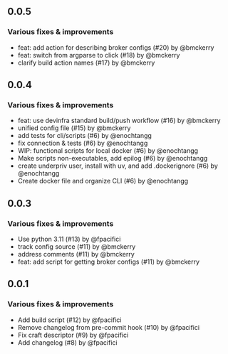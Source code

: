 ## 0.0.5

### Various fixes & improvements

- feat: add action for describing broker configs (#20) by @bmckerry
- feat: switch from argparse to click (#18) by @bmckerry
- clarify build action names (#17) by @bmckerry

## 0.0.4

### Various fixes & improvements

- feat: use devinfra standard build/push workflow (#16) by @bmckerry
- unified config file (#15) by @bmckerry
- add tests for cli/scripts (#6) by @enochtangg
- fix connection & tests (#6) by @enochtangg
- WIP: functional scripts for local docker (#6) by @enochtangg
- Make scripts non-executables, add epilog (#6) by @enochtangg
- create underpriv user, install with uv, and add .dockerignore (#6) by @enochtangg
- Create docker file and organize CLI (#6) by @enochtangg

## 0.0.3

### Various fixes & improvements

- Use python 3.11 (#13) by @fpacifici
- track config source (#11) by @bmckerry
- address comments (#11) by @bmckerry
- feat: add script for getting broker configs (#11) by @bmckerry

## 0.0.1

### Various fixes & improvements

- Add build script (#12) by @fpacifici
- Remove changelog from pre-commit hook (#10) by @fpacifici
- Fix craft descriptor (#9) by @fpacifici
- Add changelog (#8) by @fpacifici

